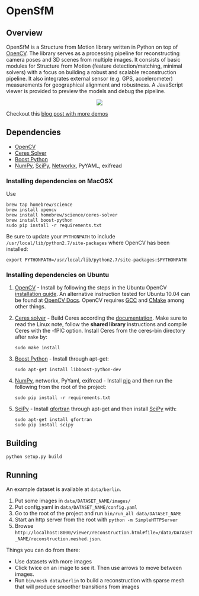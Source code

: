 OpenSfM
=======

## Overview
OpenSfM is a Structure from Motion library written in Python on top of [OpenCV][]. The library serves as a processing pipeline for reconstructing camera poses and 3D scenes from multiple images. It consists of basic modules for Structure from Motion (feature detection/matching, minimal solvers) with a focus on building a robust and scalable reconstruction pipeline. It also integrates external sensor (e.g. GPS, accelerometer) measurements for geographical alignment and robustness. A JavaScript viewer is provided to preview the models and debug the pipeline.

<p align="center">
  <a href="https://dl.dropboxusercontent.com/u/2801164/public_html/mapillary_blog/navigation/reconstruction.html#file=data/iVioRpbW-oZa0issidL1tg/reconstruction.json.compressed&res=640&img=03PQphaD0hKxVSHwphmobg">
    <img src="https://dl.dropboxusercontent.com/u/2801164/public_html/opensfm/lund.jpg" />
  </a>
</p>

Checkout this [blog post with more demos](http://blog.mapillary.com/update/2014/12/15/sfm-preview.html)


## Dependencies

* [OpenCV][]
* [Ceres Solver][]
* [Boost Python][]
* [NumPy][], [SciPy][], [Networkx][], PyYAML, exifread

### Installing dependencies on MacOSX

Use

    brew tap homebrew/science
    brew install opencv
    brew install homebrew/science/ceres-solver
    brew install boost-python
    sudo pip install -r requirements.txt

Be sure to update your `PYTHONPATH` to include `/usr/local/lib/python2.7/site-packages` where OpenCV has been installed:

    export PYTHONPATH=/usr/local/lib/python2.7/site-packages:$PYTHONPATH


### Installing dependencies on Ubuntu

 1. [OpenCV][] - Install by following the steps in the Ubuntu OpenCV  [installation guide](https://help.ubuntu.com/community/OpenCV). An alternative instruction tested for Ubuntu 10.04 can be found at [OpenCV Docs](http://docs.opencv.org/doc/tutorials/introduction/linux_install/linux_install.html). OpenCV requires [GCC](https://gcc.gnu.org/) and [CMake](http://www.cmake.org/) among other things.

 2. [Ceres solver][] - Build Ceres according the [documentation](http://ceres-solver.org/building.html). Make sure to read the Linux note, follow the **shared library** instructions and compile Ceres with the -fPIC option. Install Ceres from the ceres-bin directory after `make` by:
 
        sudo make install

 3. [Boost Python][] - Install through apt-get:

        sudo apt-get install libboost-python-dev

 4. [NumPy][], networkx, PyYaml, exifread - Install [pip](https://pypi.python.org/pypi/pip) and then run the following from the root of the project:

        sudo pip install -r requirements.txt

 5. [SciPy][] - Install [gfortran](https://gcc.gnu.org/wiki/GFortran) through apt-get and then install [SciPy][] with:

        sudo apt-get install gfortran
        sudo pip install scipy


## Building

    python setup.py build


## Running

An example dataset is available at `data/berlin`.

 1. Put some images in `data/DATASET_NAME/images/`
 2. Put config.yaml in `data/DATASET_NAME/config.yaml`
 3. Go to the root of the project and run `bin/run_all data/DATASET_NAME`
 4. Start an http server from the root with `python -m SimpleHTTPServer`
 5. Browse `http://localhost:8000/viewer/reconstruction.html#file=/data/DATASET_NAME/reconstruction.meshed.json`.

Things you can do from there:
- Use datasets with more images
- Click twice on an image to see it. Then use arrows to move between images.
- Run `bin/mesh data/berlin` to build a reconstruction with sparse mesh that will produce smoother transitions from images


[OpenCV]: http://opencv.org/ (Computer vision and machine learning software library)
[NumPy]: http://www.numpy.org/ (Scientific computing with Python)
[SciPy]: http://www.scipy.org/ (Fundamental library for scientific computing)
[Ceres solver]: http://ceres-solver.org/ (Library for solving complicated nonlinear least squares problems)
[Boost Python]: http://www.boost.org/
[Networkx]: https://github.com/networkx/networkx
